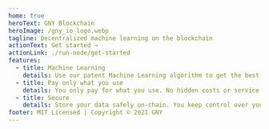 ```yaml
---
home: true
heroText: GNY Blockchain
heroImage: /gny_io_logo.webp
tagline: Decentralized machine learning on the blockchain
actionText: Get started →
actionLink: ./run-node/get-started
features:
  - title: Machine Learning
    details: Use our patent Machine Learning algorithm to get the best out of your data.
  - title: Pay only what you use
    details: You only pay for what you use. No hidden costs or service flats.
  - title: Secure
    details: Store your data safely on-chain. You keep control over your data. No need to give your data to a 3rd party
footer: MIT Licensed | Copyright © 2021 GNY
---
```

